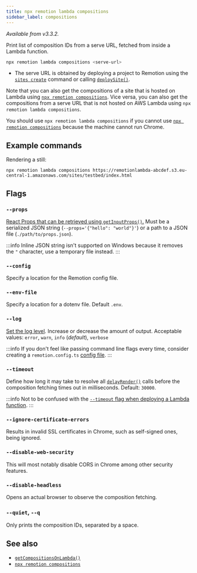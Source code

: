 ```yaml
---
title: npx remotion lambda compositions
sidebar_label: compositions
---
```


_Available from v3.3.2._

Print list of composition IDs from a serve URL, fetched from inside a Lambda function.

```bash
npx remotion lambda compositions <serve-url>
```

- The serve URL is obtained by deploying a project to Remotion using the [`sites create`](/docs/lambda/cli/sites#create) command or calling [`deploySite()`](/docs/lambda/deploysite).

Note that you can also get the compositions of a site that is hosted on Lambda using [`npx remotion compositions`](/docs/cli/compositions). Vice versa, you can also get the compositions from a serve URL that is not hosted on AWS Lambda using `npx remotion lambda compositions`.

You should use `npx remotion lambda compositions` if you cannot use [`npx remotion compositions`](/docs/cli/compositions) because the machine cannot run Chrome.

## Example commands

Rendering a still:

```
npx remotion lambda compositions https://remotionlambda-abcdef.s3.eu-central-1.amazonaws.com/sites/testbed/index.html
```

## Flags

### `--props`

[React Props that can be retrieved using `getInputProps()`.](/docs/get-input-props) Must be a serialized JSON string (`--props='{"hello": "world"}'`) or a path to a JSON file (`./path/to/props.json`).

:::info
Inline JSON string isn't supported on Windows because it removes the `"` character, use a temporary file instead.
:::

### `--config`

Specify a location for the Remotion config file.

### `--env-file`

Specify a location for a dotenv file. Default `.env`.

### `--log`

[Set the log level](/docs/config#setlevel). Increase or decrease the amount of output. Acceptable values: `error`, `warn`, `info` (_default_), `verbose`

:::info
If you don't feel like passing command line flags every time, consider creating a `remotion.config.ts` [config file](/docs/config).
:::

### `--timeout`

Define how long it may take to resolve all [`delayRender()`](/docs/delay-render) calls before the composition fetching times out in milliseconds. Default: `30000`.

:::info
Not to be confused with the [`--timeout` flag when deploying a Lambda function](/docs/lambda/cli/functions#--timeout).
:::

### `--ignore-certificate-errors`

Results in invalid SSL certificates in Chrome, such as self-signed ones, being ignored.

### `--disable-web-security`

This will most notably disable CORS in Chrome among other security features.

### `--disable-headless`

Opens an actual browser to observe the composition fetching.

### `--quiet`, `--q`

Only prints the composition IDs, separated by a space.

## See also

- [`getCompositionsOnLambda()`](/docs/lambda/getcompositionsonlambda)
- [`npx remotion compositions`](/docs/cli/compositions)
